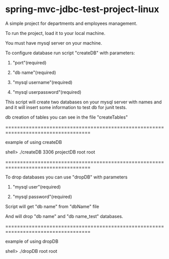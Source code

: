 # spring-mvc-jdbc-test-project-linux
A simple project for departments and employees management.

To run the project, load it to your local machine.

You must have mysql server on your machine.

To configure database run script "createDB" with parameters:

1) "port"(required)

2) "db name"(required)

3) "mysql username"(required)

4) "mysql userpassword"(required)


This script will create two databases on your mysql server with names <db name> and <db name_test> 
and it will insert some information to test db for junit tests.

db creation of tables you can see in the file "createTables"

===================================================================================

example of using createDB

shell> ./createDB 3306 projectDB root root

===================================================================================
 
To drop databases you can use "dropDB" with parameters

1) "mysql user"(required)

2) "mysql password"(required)

Script will get "db name" from "dbName" file

And will drop "db name" and "db name_test" databases.

===================================================================================

example of using dropDB

shell> ./dropDB root root

